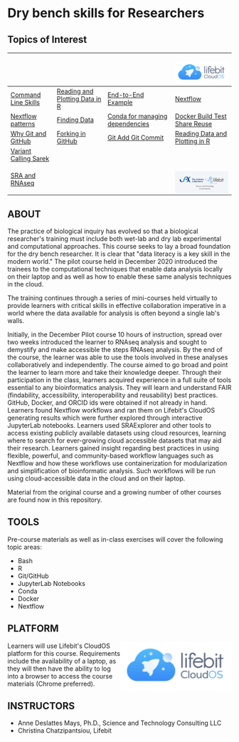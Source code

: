 # Dry bench skills for Researchers

## Topics of Interest
|   |   |   | <p align="center"><img src="https://github.com/lifebit-ai/dry-bench-skills-for-researchers/blob/main/assets/lifebitCloudOS.png"  width="250" align="right" ></p> |
|---|---|---|---|
|[Command Line Skills](https://github.com/lifebit-ai/dry-bench-skills-for-researchers/blob/main/classes/class_1/1-using-the-command-line.ipynb)  | [Reading and Plotting Data in R](https://github.com/lifebit-ai/dry-bench-skills-for-researchers/blob/main/classes/1-using-the-command-line/2-reading-data-and-plotting-in-R.ipynb) | [End-to-End Example](https://github.com/lifebit-ai/dry-bench-skills-for-researchers/tree/main/classes/5-running-a-nextflow-analysis) | [Nextflow](https://github.com/lifebit-ai/dry-bench-skills-for-researchers/tree/main/classes/4-intro-to-nextflow) |
| [Nextflow patterns](https://github.com/lifebit-ai/dry-bench-skills-for-researchers/blob/main/classes/5-running-a-nextflow-analysis/2-nextflow-resources.md)| [Finding Data](https://github.com/lifebit-ai/dry-bench-skills-for-researchers/blob/main/classes/4-intro-to-nextflow/BONUS-Finding-Data.md) |  [Conda for managing dependencies](https://github.com/lifebit-ai/dry-bench-skills-for-researchers/blob/main/classes/3-intro-to-conda-docker/1-conda-for-managing-dependencies.ipynb)  | [Docker Build Test Share Reuse](https://github.com/lifebit-ai/dry-bench-skills-for-researchers/blob/main/classes/3-intro-to-conda-docker/2-build-test-share-reuse-docker.ipynb) |
| [Why Git and GitHub](https://github.com/lifebit-ai/dry-bench-skills-for-researchers/blob/main/classes/2-intro-to-git-github/1-why-git-and-setup.md) | [Forking in GitHub](https://github.com/lifebit-ai/dry-bench-skills-for-researchers/blob/main/classes/class_2/2-the-fork-git-routine.ipynb) | [Git Add Git Commit](https://github.com/lifebit-ai/dry-bench-skills-for-researchers/blob/main/classes/2-intro-to-git-github/3-the-add-push-git-routine.ipynb) | [Reading Data and Plotting in R](https://github.com/lifebit-ai/dry-bench-skills-for-researchers/blob/main/classes/class_1/2-reading-data-and-plotting-in-R.ipynb) |
| [Variant Calling Sarek](https://github.com/lifebit-ai/dry-bench-skills-for-researchers/tree/main/mini-courses/1_variant_calling)|
| [SRA and RNAseq](https://github.com/lifebit-ai/dry-bench-skills-for-researchers/tree/main/mini-courses/2_sra_and_rnaseq)  |  | | <p align="center"><img src="https://github.com/lifebit-ai/dry-bench-skills-for-researchers/blob/main/assets/JAX.Lifebit.SciTechCon.png"  width="250" align="right" ></p> |

## ABOUT

The practice of biological inquiry has evolved so that a biological researcher's training must include both wet-lab and dry lab experimental and computational approaches. This course seeks to lay a broad foundation for the dry bench researcher. It is clear that "data literacy is a key skill in the modern world." The pilot course held in December 2020 introduced the trainees to the computational techniques that enable data analysis locally on their laptop and as well as how to enable these same analysis techniques in the cloud.

The training continues through a series of mini-courses held virtually to provide learners with critical skills in effective collaboration imperative in a world where the data available for analysis is often beyond a single lab's walls.

Initially, in the December Pilot course 10 hours of instruction, spread over two weeks introduced the learner to RNAseq analysis and sought to demystify and make accessible the steps RNAseq analysis. By the end of the course, the learner was able to use the tools involved in these analyses collaboratively and independently. The course aimed to go broad and point the learner to learn more and take their knowledge deeper. Through their participation in the class, learners acquired experience in a full suite of tools essential to any bioinformatics analysis. They will learn and understand FAIR (findability, accessibility, interoperability and reusability) best practices.  GitHub, Docker, and ORCID ids were obtained if not already in hand.  Learners found Nextflow workflows and ran them on Lifebit's CloudOS generating results which were further explored through interactive JupyterLab notebooks. Learners used SRAExplorer and other tools to access existing publicly available datasets using cloud resources, learning where to search for ever-growing cloud accessible datasets that may aid their research. Learners gained insight regarding best practices in using flexible, powerful, and community-based workflow languages such as Nextflow and how these workflows use containerization for modularization and simplification of bioinformatic analysis. Such workflows will be run using cloud-accessible data in the cloud and on their laptop. 

Material from the original course and a growing number of other courses are found now in this repository.

## TOOLS

Pre-course materials as well as in-class exercises will cover the following topic areas:

- Bash
- R
- Git/GitHub
- JupyterLab Notebooks
- Conda
- Docker
- Nextflow

## PLATFORM

<p align="center"><img src="https://github.com/lifebit-ai/dry-bench-skills-for-researchers/blob/adds-mini-courses/assets/lifebitCloudOS.png"  width="250" align="right" ></p>

Learners will use Lifebit's CloudOS platform for this course. Requirements include the availability of a laptop, as they will then have the ability to log into a browser to access the course materials (Chrome preferred).

## INSTRUCTORS

- Anne Deslattes Mays, Ph.D., Science and Technology Consulting LLC
- Christina Chatzipantsiou, Lifebit
